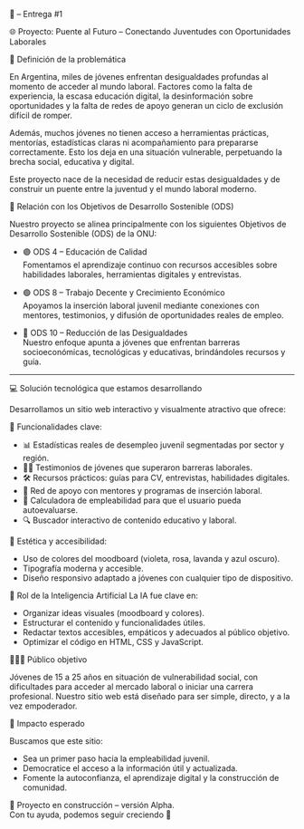 

 📄  – Entrega #1


🌐 Proyecto: Puente al Futuro – Conectando Juventudes con Oportunidades Laborales

 🧩 Definición de la problemática

En Argentina, miles de jóvenes enfrentan desigualdades profundas al momento de acceder al mundo laboral. Factores como la falta de experiencia, la escasa educación digital, la desinformación sobre oportunidades y la falta de redes de apoyo generan un ciclo de exclusión difícil de romper.

Además, muchos jóvenes no tienen acceso a herramientas prácticas, mentorías, estadísticas claras ni acompañamiento para prepararse correctamente. Esto los deja en una situación vulnerable, perpetuando la brecha social, educativa y digital.

Este proyecto nace de la necesidad de reducir estas desigualdades y de construir un puente entre la juventud y el mundo laboral moderno.


 🎯 Relación con los Objetivos de Desarrollo Sostenible (ODS)

Nuestro proyecto se alinea principalmente con los siguientes Objetivos de Desarrollo Sostenible (ODS) de la ONU:

- 🟣 ODS 4 – Educación de Calidad  
  Fomentamos el aprendizaje continuo con recursos accesibles sobre habilidades laborales, herramientas digitales y entrevistas.

- 🟢 ODS 8 – Trabajo Decente y Crecimiento Económico  
  Apoyamos la inserción laboral juvenil mediante conexiones con mentores, testimonios, y difusión de oportunidades reales de empleo.

- 🔵 ODS 10 – Reducción de las Desigualdades  
  Nuestro enfoque apunta a jóvenes que enfrentan barreras socioeconómicas, tecnológicas y educativas, brindándoles recursos y guía.

---

💻 Solución tecnológica que estamos desarrollando

Desarrollamos un sitio web interactivo y visualmente atractivo que ofrece:

 🚀 Funcionalidades clave:
- 📊 Estadísticas reales de desempleo juvenil segmentadas por sector y región.
- 🧑‍💼 Testimonios de jóvenes que superaron barreras laborales.
- 🛠️ Recursos prácticos: guías para CV, entrevistas, habilidades digitales.
- 🤝 Red de apoyo con mentores y programas de inserción laboral.
- 📱 Calculadora de empleabilidad para que el usuario pueda autoevaluarse.
- 🔍 Buscador interactivo de contenido educativo y laboral.

 🎨 Estética y accesibilidad:
- Uso de colores del moodboard (violeta, rosa, lavanda y azul oscuro).
- Tipografía moderna y accesible.
- Diseño responsivo adaptado a jóvenes con cualquier tipo de dispositivo.

 🤖 Rol de la Inteligencia Artificial
La IA fue clave en:
- Organizar ideas visuales (moodboard y colores).
- Estructurar el contenido y funcionalidades útiles.
- Redactar textos accesibles, empáticos y adecuados al público objetivo.
- Optimizar el código en HTML, CSS y JavaScript.



 👩🏽‍💻 Público objetivo

Jóvenes de 15 a 25 años en situación de vulnerabilidad social, con dificultades para acceder al mercado laboral o iniciar una carrera profesional. Nuestro sitio web está diseñado para ser simple, directo, y a la vez empoderador.



 🌟 Impacto esperado

Buscamos que este sitio:
- Sea un primer paso hacia la empleabilidad juvenil.
- Democratice el acceso a la información útil y actualizada.
- Fomente la autoconfianza, el aprendizaje digital y la construcción de comunidad.



📌 Proyecto en construcción – versión Alpha.  
Con tu ayuda, podemos seguir creciendo 💜
```



